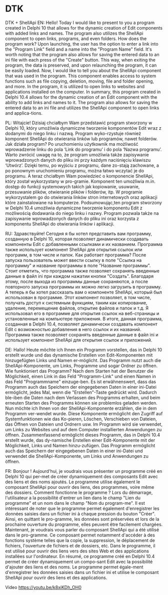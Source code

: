 # DTK
DTK + ShellApi
EN:
Hello! Today I would like to present to you a program created in Delphi 10 that allows for the dynamic creation of Edit components with added links and names. The program also utilizes the ShellApi component to open links, programs, and even folders.
How does the program work? Upon launching, the user has the option to enter a link into the "Program Link" field and a name into the "Program Name" field.
It's worth noting that the program also allows for saving the entered data to an ini file with each press of the "Create" button. This way, when exiting the program, the data is preserved, and upon relaunching the program, it can be easily loaded.
Now, I would like to tell you about the ShellApi component that was used in the program. This component enables access to system functions such as file copying, deletion, moving, file and folder opening, and more. In the program, it is utilized to open links to websites and applications installed on the computer.
In summary, this program created in Delphi 10.4 allows for the dynamic creation of an Edit component with the ability to add links and names to it. The program also allows for saving the entered data to an ini file and utilizes the ShellApi component to open links and applica-tions.

PL:
Witajcie! Dzisiaj chciałbym Wam przedstawić program stworzony w Delphi 10, który umożliwia dynamiczne tworzenie komponentów Edit wraz z dodanymi do niego linku i nazwą. Program wyko-rzystuje również komponent ShellApi do otwierania linków lub programów, nawet folderów.
Jak działa program? Po uruchomieniu użytkownik ma możliwość wprowadzenie linku do pola ‘Link do programu’  i do pola ‘Nazwa programu’.
Warto zwrócić uwagę na to, że program umożliwia także zapisywanie wprowadzonych danych do pliku ini przy każdym naciśnięciu klawiszu ‘Utwórz’. Dzięki temu, po wyjściu z programu, dane zo-stają zachowane, a po ponownym uruchomieniu programu, można łatwo wczytać je do programu.
A teraz chciałbym Wam powiedzieć o komponencie ShellApi, który został wykorzystany w  pro-gramie. Komponent ten umożliwia m.in. dostęp do funkcji systemowych takich jak kopiowanie, usuwanie, przesuwanie plików, otwieranie plików i folderów, itp. W programie wykorzystalem go do otwierania linków stron internetowych oraz aplikacji które zainstalowane na komputerze.
Podsumowując,ten program stworzony w Delphi 10.4 umożliwia dynamiczne tworzenie komponentu Edit z możliwością dodawania do niego linku i nazwy. Program pozwala także na zapisywanie wprowadzonych danych do pliku ini oraz korzysta z komponentu ShellApi do otwierania linków i aplikacji.

RU:
Здравствуйте! Сегодня я бы хотел представить вам программу, созданную в Delphi 10, которая позволяет динамически создавать компоненты Edit с добавленными ссылками и их названием. Программа также использует компонент ShellApi для открытия ссылок или программ, в том числе и папок.
Как работает программа? После запуска пользователь может ввести ссылку в поле "Ссылка на программу" и название программы в поле "Название программы". Стоит отметить, что программа также позволяет сохранять введенные данные в файл ini при каждом нажатии кнопки "Создать". Благодаря этому, после выхода из программы данные сохраняются, а после повторного запуска программы их можно легко загрузить в программу.
А теперь я бы хотел рассказать вам о компоненте ShellApi, который был использован в программе. Этот компонент позволяет, в том числе, получать доступ к системным функциям, таким как копирование, удаление, перемещение файлов, открытие файлов и папок и т.д. Я использовал его в программе для открытия ссылок на веб-страницы и установленные на компьютере приложения.
В итоге, данная программа, созданная в Delphi 10.4, позволяет динамически создавать компонент Edit с возможностью добавления в него ссылок и их названий. Программа также позволяет сохранять введенные данные в файл ini и использует компонент ShellApi для открытия ссылок и приложений.

DE:
Hallo! Heute möchte ich Ihnen ein Programm vorstellen, das in Delphi 10 erstellt wurde und das dynamische Erstellen von Edit-Komponenten mit hinzugefügten Links und Namen er-möglicht. Das Programm nutzt auch die ShellApi-Komponente, um Links, Programme und sogar Ordner zu öffnen.
Wie funktioniert das Programm? Nach dem Starten hat der Benutzer die Möglichkeit, einen Link in das Feld "Programm-Link" und einen Namen in das Feld "Programmname" einzuge-ben.
Es ist erwähnenswert, dass das Programm auch das Speichern der eingegebenen Daten in einer ini-Datei ermöglicht, jedes Mal, wenn die "Erstellen"-Taste gedrückt wird. Dadurch ble-iben die Daten nach dem Verlassen des Programms erhalten, und beim erneuten Starten des Programms können sie problemlos geladen werden.
Nun möchte ich Ihnen von der ShellApi-Komponente erzählen, die in dem Programm ver-wendet wurde. Diese Komponente ermöglicht den Zugriff auf Systemfunktionen wie das Ko-pieren, Löschen, Verschieben von Dateien, das Öffnen von Dateien und Ordnern usw. Im Programm wird sie verwendet, um Links zu Websites und auf dem Computer installierten Anwendungen zu öffnen.
Zusammenfassend ermöglicht dieses Programm, das in Delphi 10.4 erstellt wurde, das dy-namische Erstellen einer Edit-Komponente mit der Möglichkeit, Links und Namen hinzu-zufügen. Das Programm ermöglicht auch das Speichern der eingegebenen Daten in einer ini-Datei und verwendet die ShellApi-Komponente, um Links und Anwendungen zu öffnen.

FR:
Bonjour ! Aujourd'hui, je voudrais vous présenter un programme créé en Delphi 10 qui per-met de créer dynamiquement des composants Edit avec des liens et des noms ajoutés. Le programme utilise également le composant ShellApi pour ouvrir des liens, des programmes, voire même des dossiers.
Comment fonctionne le programme ? Lors du démarrage, l'utilisateur a la possibilité d'entrer un lien dans le champ "Lien du programme" et un nom dans le champ "Nom du program-me".
Il est intéressant de noter que le programme permet également d'enregistrer les données saisies dans un fichier ini à chaque pression du bouton "Créer". Ainsi, en quittant le pro-gramme, les données sont préservées et lors de la prochaine ouverture du programme, elles peuvent être facilement chargées.
Maintenant, je voudrais vous parler du composant ShellApi qui a été utilisé dans le pro-gramme. Ce composant permet notamment d'accéder à des fonctions système telles que la copie, la suppression, le déplacement de fichiers, l'ouverture de fichiers et de dossiers, etc. Dans le programme, il est utilisé pour ouvrir des liens vers des sites Web et des applications installées sur l'ordinateur.
En résumé, ce programme créé en Delphi 10.4 permet de créer dynamiquement un compo-sant Edit avec la possibilité d'ajouter des liens et des noms. Le programme permet égale-ment d'enregistrer les données saisies dans un fichier ini et utilise le composant ShellApi pour ouvrir des liens et des applications.

Video https://youtu.be/k8xiKDh_OH0
